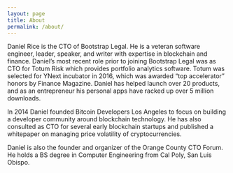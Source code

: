 ```yaml
---
layout: page
title: About
permalink: /about/
---
```


Daniel Rice is the CTO of Bootstrap Legal. He is a veteran software engineer, leader, speaker, and writer with expertise in blockchain and finance. Daniel’s most recent role prior to joining Bootstrap Legal was as CTO for Totum Risk which provides portfolio analytics software. Totum was selected for YNext incubator in 2016, which was awarded “top accelerator” honors by Finance Magazine. Daniel has helped launch over 20 products, and as an entrepreneur his personal apps have racked up over 5 million downloads.

 
In 2014 Daniel founded Bitcoin Developers Los Angeles to focus on building a developer community around blockchain technology. He has also consulted as CTO for several early blockchain startups and published a whitepaper on managing price volatility of cryptocurrencies.

 
Daniel is also the founder and organizer of the Orange County CTO Forum. He holds a BS degree in Computer Engineering from Cal Poly, San Luis Obispo.